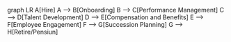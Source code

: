 graph LR
A[Hire]
A --> B[Onboarding]
B --> C[Performance Management]
C --> D[Talent Development]
D --> E[Compensation and Benefits]
E --> F[Employee Engagement]
F --> G[Succession Planning]
G --> H[Retire/Pensiun]
